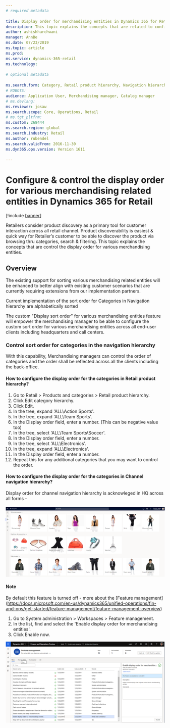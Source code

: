 ```yaml
---
# required metadata

title: Display order for merchandising entities in Dynamics 365 for Retail 
description: This topic explains the concepts that are related to configuring display order for various merchandising entities in Dynamics 365 for Retail
author: ashishharchwani
manager: AnnBe
ms.date: 07/23/2019
ms.topic: article
ms.prod: 
ms.service: dynamics-365-retail
ms.technology: 

# optional metadata

ms.search.form: Category, Retail product hierarchy, Navigation hierarchy
# ROBOTS: 
audience: Application User, Merchandising manager, Catalog manager
# ms.devlang: 
ms.reviewer: josaw
ms.search.scope: Core, Operations, Retail
# ms.tgt_pltfrm: 
ms.custom: 268444
ms.search.region: global
ms.search.industry: Retail
ms.author: rubendel
ms.search.validFrom: 2016-11-30
ms.dyn365.ops.version: Version 1611

---
```


# Configure & control the display order for various merchandising related entities in Dynamics 365 for Retail

[!include [banner](includes/banner.md)]

Retailers consider product discovery as a primary tool for customer interaction across all retail channel. Product discoverability is easiest & quick way for Retailer’s customer to be able to discover the product via browsing thru categories, search & filtering.
This topic explains the concepts that are control the display order for various merchandising entities. 

## Overview
The existing support for sorting various merchandising related entities will be enhanced to better align with existing customer scenarios that are currently requiring extensions from our implementation partners. 

Current implementation of the sort order for Categories in Navigation hierarchy are alphabetically sorted 

The custom "Display sort order" for various merchandising entities feature will empower the merchandising manager to be able to configure the custom sort order for various merchandising entities across all end-user clients including headquarters and call centers.

### Control sort order for categories in the navigation hierarchy

With this capability, Merchandising managers can control the order of categories and the order shall be reflected across all the clients including the back-office. 

#### How to configure the display order for the categories in Retail product hierarchy? 
1.	Go to Retail > Products and categories > Retail product hierarchy.
1.	Click Edit category hierarchy.
1.	Click Edit.
1.	In the tree, expand 'ALL\Action Sports'.
1.	In the tree, expand 'ALL\Team Sports'.
1.	In the Display order field, enter a number. (This can be negative value too) 
1.	In the tree, select 'ALL\Team Sports\Soccer'.
1.	In the Display order field, enter a number.
1.	In the tree, select 'ALL\Electronics'.
1.	In the tree, expand 'ALL\Electronics'.
1.	In the Display order field, enter a number.
1.  Repeat this for any additional categories that you may want to control the order. 


#### How to configure the display order for the categories in Channel navigation hierarchy? 


Display order for channel navigation hierarchy is acknowleged in HQ across all forms - 

####


![POS with Custom sorted categories](./media/POSChannelCategoriesCustomSorted.png)


#### Note
By default this feature is turned off - more about the [Feature management] (https://docs.microsoft.com/en-us/dynamics365/unified-operations/fin-and-ops/get-started/feature-management/feature-management-overview)

1.	Go to System administration > Workspaces > Feature management.
2.	In the list, find and select the 'Enable display order for merchandising entities'.
3.	Click Enable now.

![Enable merchandising display order from feature management](./media/ConfirmationFeatureEnabledForCustomOrderingMerchEntities.png)

### 

